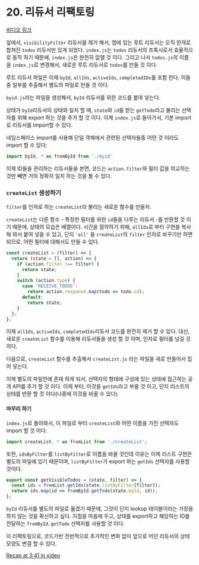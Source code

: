 # 20. 리듀서 리팩토링
[비디오 링크](https://egghead.io/lessons/javascript-redux-refactoring-the-reducers)

앞에서, `visibilityFilter` 리듀서를 제거 해서, 앱에 있는 루트 리듀서는 오직 한개로 합쳐진 `todos` 리듀서만 있게 되었다. `index.js`는 `todos` 리듀서의 프록시로서 효율적으로 동작 하기 때문에, `index.js`은 완전히 없앨 것 이다. 그리고 나서 `todos.js`의 이름을 `index.js`로 변경해서, 새로운 루트 리듀서로 `todos`를 만들 것 이다.

루트 리듀서 파일은 이제 `byId`, `allIds`, `activeIds`, `completedIDs`를 포함 한다. 이들 중 일부를 추출해서 별도의 파일로 만들 것 이다.

`byid.js`라는 파일을 생성해서, `byId` 리듀서를 위한 코드를 붙여 넣는다.

상태가 `byId`리듀서의 상태와 일치 할 때, `state`와 `id`를 받는 `getTodo`라고 불리는 선택자를 위해 export 하는 것을 추가 할 것 이다. 이제 `index.js`로 돌아가서, 기본 import로 리듀서를 import할 수 있다.

네임스페이스 import를 사용해 단일 객체에서 관련된 선택자들중 어떤 것 이라도 import 할 수 있다:

```javascript
import byId, * as fromById from './byid'
```

이제 ID들을 관리하는 리듀서들을 본면, 코드는 `action.filter`와 필터 값을 피교하는 것만 빼면 거의 정확히 일치 하는 것을 볼 수 있다.

### `createList` 생성하기

`filter`를 인자로 하는 `createList`라 불리는 새로운 함수를 만들자.

`createList`는 다른 함수 - 특정한 필터를 위한 `id`들을 다루는 리듀서 -를 반환할 것 이기 때문에, 상태의 모습은 배열이다.  시간을 절약하기 위해, `allIds`로 부터 구현을 복사해 와서 붙여 넣을 수 있고, 단지 `'all'` 을 `createList`의 `filter` 인자로 바꾸기만 하면되므로, 어떤 필터에 대해서도 만들 수 있다.

```javascript
const createList = (filter) => {
  return (state = [], action) => {
    if (action.filter !== filter) {
      return state;
    }
    switch (action.type) {
      case 'RECEIVE_TODOS':
        return action.response.map(todo => todo.id);
      default:
        return state;
    }
  };
};
```

이제 `allIds`, `activeIds`, `completedIds`리듀서 코드를 완전히 제거 할 수 있다. 대신, 새로운 `createList` 함수를 이용해 리듀서들을 생성 할 것 이며, 인자로 필터를 넘길 것 이다.

다음으로, `createList` 함수를 추출해서 `createList.js` 라는 파일을 새로 만들어서 집어 넣는다.

이제 별도의 파일안에 존재 하게 되서, 선택자의 형태에 구성에 있는 상태에 접근하는 공개 API를 추가 할 것 이다. 이제 부터, 이것을 `getIds`라고 부를 것 이고, 단지 리스트의 상태를 반환 할 것 이다(나중에 이것을 바꿀 수 있다).

#### 마무리 하기

`index.js`로 돌아와서, 이 파일로 부터 `createList`와 어떤 이름을 가진 선택자도 import 할 것 이다.

```javascript
import createList, * as fromList from './createList';
```

또한, `idsByFilter`를 `listByFilter`로 이름을 바꿀 것인데 이유는 이제 리스트 구현은 별도의 파일에 있기 때문이며, `listByFilter`가 export 하는 `getIds` 선택자를 사용할 것이다.

```javascript
export const getVisibleTodos = (state, filter) => {
  const ids = fromList.getIds(state.listByFilter[filter]);
  return ids.map(id => fromById.getTodo(state.byId, id));
};
```

`byId` 리듀서를 별도의 파일로 옮겼기 때문에, 그것이 단지 lookup 테이블이라는 가정을 하지 않는 것을 확신하고 싶다. 지점을 마음에 두고, 상태를 export하고 해당하는 ID를 전달하는 `fromById.getTodo` 선택자를 사용할 것 이다.

이 리팩토링으로, 코드기반 전반적으로 추가적인 변화 없이 앞으로 어던 리듀서의 상태 모양도 변결 할 수 있다.

[Recap at 3:41 in video](https://egghead.io/lessons/javascript-redux-refactoring-the-reducers)
